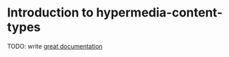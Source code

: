 # Introduction to hypermedia-content-types

TODO: write [great documentation](http://jacobian.org/writing/great-documentation/what-to-write/)
